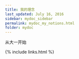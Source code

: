 ```yaml
---
title: 我的理念
last_updated: July 16, 2016
sidebar: mydoc_sidebar
permalink: mydoc_my_notions.html
folder: mydoc
---
```




从大一开始

{% include links.html %}